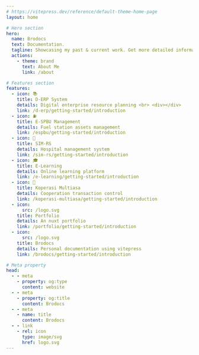 ```yaml
---
# https://vitepress.dev/reference/default-theme-home-page
layout: home

# Hero section
hero:
  name: Brodocs
  text: Documentation.
  tagline: Showcasing my past & current work. Get more detailed information about work experience, projects, principles, concepts, features, and more!
  actions:
    - theme: brand
      text: About Me
      link: /about

# Features section
features:
  - icon: 📚
    title: D-ERP System
    details: Digital enterprise resource planning <br> <div></div>
    link: /d-erp/getting-started/introduction
  - icon: ⛽
    title: E-SPBU Management
    details: Fuel station assets management
    link: /espbu/getting-started/introduction
  - icon: 🏥
    title: SIM-RS
    details: Hospital management system
    link: /sim-rs/getting-started/introduction
  - icon: 🎓
    title: E-Learning
    details: Online learning platform
    link: /e-learning/getting-started/introduction
  - icon: 💸
    title: Koperasi Multiasa
    details: Cooperation transaction control
    link: /koperasi-multiasa/getting-started/introduction
  - icon:
      src: /logo.svg
    title: Portfolio
    details: An nuxt portfolio
    link: /portfolio/getting-started/introduction
  - icon:
      src: /logo.svg
    title: Brodocs
    details: Personal documentation using vitepress
    link: /brodocs/getting-started/introduction

# Meta property
head:
  - - meta
    - property: og:type
      content: website
  - - meta
    - property: og:title
      content: Brodocs
  - - meta
    - name: title
      content: Brodocs
  - - link
    - rel: icon
      type: image/svg
      href: logo.svg
---
```



<!-- Custom home layout -->
<!-- <div class="custom-layout">
  <h1>🏀</h1>
  <h1>Custom Layout</h1>
  <p>This section was added using plain HTML and CSS.</p>
  <a href="https://github.com/Evavic44/adocs/blob/main/docs/index.md#custom-layout" target="_blank" class="btn">Source Code</a>
</div> -->
